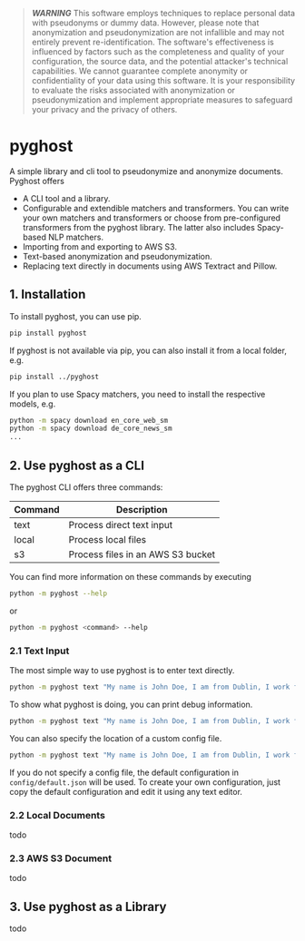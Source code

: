 >  **_WARNING_** This software employs techniques to replace personal data with pseudonyms or dummy data. However, please note that anonymization and pseudonymization are not infallible and may not entirely prevent re-identification. The software's effectiveness is influenced by factors such as the completeness and quality of your configuration, the source data, and the potential attacker's technical capabilities. We cannot guarantee complete anonymity or confidentiality of your data using this software. It is your responsibility to evaluate the risks associated with anonymization or pseudonymization and implement appropriate measures to safeguard your privacy and the privacy of others.

# pyghost

A simple library and cli tool to pseudonymize and anonymize documents. Pyghost offers

- A CLI tool and a library.
- Configurable and extendible matchers and transformers. You can write your own matchers and transformers or choose from pre-configured transformers from the pyghost library. The latter also includes Spacy-based NLP matchers.
- Importing from and exporting to AWS S3.
- Text-based anonymization and pseudonymization.
- Replacing text directly in documents using AWS Textract and Pillow.

## 1. Installation

To install pyghost, you can use pip.

```bash
pip install pyghost
```

If pyghost is not available via pip, you can also install it from a local folder, e.g.

```bash
pip install ../pyghost
```

If you plan to use Spacy matchers, you need to install the respective models, e.g.

```bash
python -m spacy download en_core_web_sm
python -m spacy download de_core_news_sm
...
```

## 2. Use pyghost as a CLI

The pyghost CLI offers three commands:

|Command|Description|
|-|-|
|text|Process direct text input|
|local|Process local files|
|s3|Process files in an AWS S3 bucket|

You can find more information on these commands by executing

```bash
python -m pyghost --help
```

or 

```bash
python -m pyghost <command> --help
```

### 2.1 Text Input

The most simple way to use pyghost is to enter text directly.

```bash
python -m pyghost text "My name is John Doe, I am from Dublin, I work for Allianz, and my email is john.doe@example.com"
```

To show what pyghost is doing, you can print debug information.

```bash
python -m pyghost text "My name is John Doe, I am from Dublin, I work for Allianz, and my email is john.doe@example.com" --log DEBUG
```

You can also specify the location of a custom config file.

```bash
python -m pyghost text "My name is John Doe, I am from Dublin, I work for Allianz, and my email is john.doe@example.com" --config config.json
```

If you do not specify a config file, the default configuration in ``config/default.json`` will be used. To create your own configuration, just copy the default configuration and edit it using any text editor.

### 2.2 Local Documents

todo

### 2.3 AWS S3 Document

todo

## 3. Use pyghost as a Library

todo